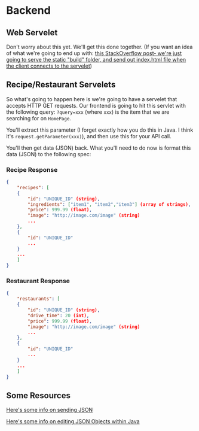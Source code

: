 # Backend

## Web Servelet
Don't worry about this yet. We'll get this done together. (If you want an idea of what we're going to end up with: [this StackOverflow post- we're just going to serve the static "build" folder, and send out index.html file when the client connects to the servelet](https://stackoverflow.com/questions/132052/servlet-for-serving-static-content))

## Recipe/Restaurant Servelets
So what's going to happen here is we're going to have a servelet that accepts HTTP GET requests. Our frontend is going to hit this servlet with the following query: `?query=xxx` (where `xxx`) is the item that we are searching for on `HomePage`.

You'll extract this parameter (I forget exactly how you do this in Java. I think it's `request.getParameter(xxx)`), and then use this for your API call.

You'll then get data (JSON) back. What you'll need to do now is format this data (JSON) to the following spec:

### Recipe Response
```json
{
	"recipes": [
	{
		"id": "UNIQUE_ID" (string),
		"ingredients": ["item1", "item2","item3"] (array of strings),
		"price": 999.99 (float),
		"image": "http://image.com/image" (string)
		...
	},
	{
		"id": "UNIQUE_ID"
		...
	}
	...
	]
}
```

### Restaurant Response
```json
{
	"restaurants": [
	{
		"id": "UNIQUE_ID" (string),
		"drive_time": 20 (int),
		"price": 999.99 (float),
		"image": "http://image.com/image" (string)
		...
	},
	{
		"id": "UNIQUE_ID"
		...
	}
	...
	]
}
```

## Some Resources
[Here's some info on sending JSON](https://stackoverflow.com/questions/2010990/how-do-you-return-a-json-object-from-a-java-servlet)

[Here's some info on editing JSON Objects within Java](https://stackoverflow.com/questions/15334539/edit-json-fields)
